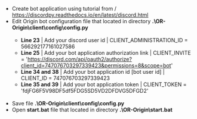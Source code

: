 - Create bot application using tutorial from / https://discordpy.readthedocs.io/en/latest/discord.html <br>
- Edit Origin bot configuration file that located in directory <b>.\OR-Origin\client\config\config.py</b> <br><br>
	- <b>Line 23</b> | Add your discord user id | CLIENT_ADMINISTRATION_ID = 566292177161027586
	- <b>Line 25</b> | Add your bot application authorization link | CLIENT_INVITE = 'https://discord.com/api/oauth2/authorize?client_id=747076703297339423&permissions=8&scope=bot'
	- <b>Line 34 and 38</b> | Add your bot application id [bot user id] | CLIENT_ID = 747076703297339423
	- <b>Line 35 and 39</b> | Add your bot application token | CLIENT_TOKEN = 'fdjFG6F5V98DF5df5FDG5SD5VD2DFDVG5DFGD2'<br><br>
- Save file <b>.\OR-Origin\client\config\config.py</b> <br>
- Open <b>start.bat</b> file that located in directory <b>.\OR-Origin\start.bat<b>
  
